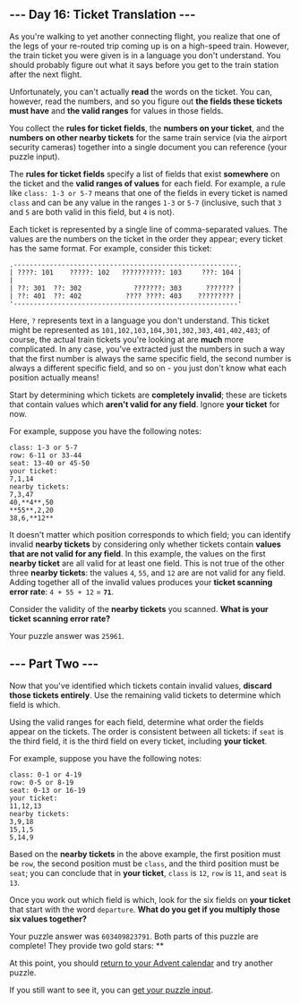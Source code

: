 
## --- Day 16: Ticket Translation ---
As you're walking to yet another connecting flight, you realize that one of the legs of your re-routed trip coming up is on a high-speed train. However, the train ticket you were given is in a language you don't understand. You should probably figure out what it says before you get to the train station after the next flight.

Unfortunately, you can't actually **read** the words on the ticket. You can, however, read the numbers, and so you figure out **the fields these tickets must have** and **the valid ranges** for values in those fields.

You collect the **rules for ticket fields**, the **numbers on your ticket**, and the **numbers on other nearby tickets** for the same train service (via the airport security cameras) together into a single document you can reference (your puzzle input).

The **rules for ticket fields** specify a list of fields that exist **somewhere** on the ticket and the **valid ranges of values** for each field. For example, a rule like `class: 1-3 or 5-7` means that one of the fields in every ticket is named `class` and can be any value in the ranges `1-3` or `5-7` (inclusive, such that `3` and `5` are both valid in this field, but `4` is not).

Each ticket is represented by a single line of comma-separated values. The values are the numbers on the ticket in the order they appear; every ticket has the same format. For example, consider this ticket:
```
.--------------------------------------------------------.
| ????: 101    ?????: 102   ??????????: 103     ???: 104 |
|                                                        |
| ??: 301  ??: 302             ???????: 303      ??????? |
| ??: 401  ??: 402           ???? ????: 403    ????????? |
'--------------------------------------------------------'
```

Here, `?` represents text in a language you don't understand. This ticket might be represented as `101,102,103,104,301,302,303,401,402,403`; of course, the actual train tickets you're looking at are **much** more complicated. In any case, you've extracted just the numbers in such a way that the first number is always the same specific field, the second number is always a different specific field, and so on - you just don't know what each position actually means!

Start by determining which tickets are **completely invalid**; these are tickets that contain values which **aren't valid for any field**. Ignore **your ticket** for now.

For example, suppose you have the following notes:
```
class: 1-3 or 5-7
row: 6-11 or 33-44
seat: 13-40 or 45-50
your ticket:
7,1,14
nearby tickets:
7,3,47
40,**4**,50
**55**,2,20
38,6,**12**
```

It doesn't matter which position corresponds to which field; you can identify invalid **nearby tickets** by considering only whether tickets contain **values that are not valid for any field**. In this example, the values on the first **nearby ticket** are all valid for at least one field. This is not true of the other three **nearby tickets**: the values `4`, `55`, and `12` are are not valid for any field. Adding together all of the invalid values produces your **ticket scanning error rate**: `4 + 55 + 12` = **`71`**.

Consider the validity of the **nearby tickets** you scanned. **What is your ticket scanning error rate?**

Your puzzle answer was `25961`.
## --- Part Two ---
Now that you've identified which tickets contain invalid values, **discard those tickets entirely**. Use the remaining valid tickets to determine which field is which.

Using the valid ranges for each field, determine what order the fields appear on the tickets. The order is consistent between all tickets: if `seat` is the third field, it is the third field on every ticket, including **your ticket**.

For example, suppose you have the following notes:
```
class: 0-1 or 4-19
row: 0-5 or 8-19
seat: 0-13 or 16-19
your ticket:
11,12,13
nearby tickets:
3,9,18
15,1,5
5,14,9
```

Based on the **nearby tickets** in the above example, the first position must be `row`, the second position must be `class`, and the third position must be `seat`; you can conclude that in **your ticket**, `class` is `12`, `row` is `11`, and `seat` is `13`.

Once you work out which field is which, look for the six fields on **your ticket** that start with the word `departure`. **What do you get if you multiply those six values together?**

Your puzzle answer was `603409823791`.
Both parts of this puzzle are complete! They provide two gold stars: **

At this point, you should [return to your Advent calendar](https://adventofcode.com/2020) and try another puzzle.

If you still want to see it, you can [get your puzzle input](https://adventofcode.com/2020/day/16/input).
